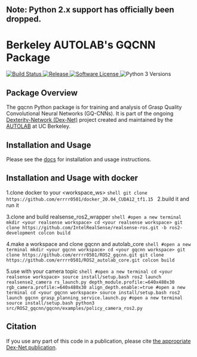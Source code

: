 ## Note: Python 2.x support has officially been dropped.

# Berkeley AUTOLAB's GQCNN Package
<p>
   <a href="https://travis-ci.org/BerkeleyAutomation/gqcnn/">
       <img alt="Build Status" src="https://travis-ci.org/BerkeleyAutomation/gqcnn.svg?branch=master">
   </a>
   <a href="https://github.com/BerkeleyAutomation/gqcnn/releases/latest">
       <img alt="Release" src="https://img.shields.io/github/release/BerkeleyAutomation/gqcnn.svg?style=flat">
   </a>
   <a href="https://github.com/BerkeleyAutomation/gqcnn/blob/master/LICENSE">
       <img alt="Software License" src="https://img.shields.io/badge/license-REGENTS-brightgreen.svg">
   </a>
   <a>
       <img alt="Python 3 Versions" src="https://img.shields.io/badge/python-3.5%20%7C%203.6%20%7C%203.7-yellow.svg">
   </a>
</p>

## Package Overview
The gqcnn Python package is for training and analysis of Grasp Quality Convolutional Neural Networks (GQ-CNNs). It is part of the ongoing [Dexterity-Network (Dex-Net)](https://berkeleyautomation.github.io/dex-net/) project created and maintained by the [AUTOLAB](https://autolab.berkeley.edu) at UC Berkeley.

## Installation and Usage
Please see the [docs](https://berkeleyautomation.github.io/gqcnn/) for installation and usage instructions.


## Installation and Usage with docker

1.clone docker to your <workspace_ws>
    ```shell
    git clone https://github.com/errrr0501/docker_20.04_CUDA12_tf1.15
    ```
2.build it and run it

3.clone and build realsense_ros2_wrapper
    ```shell
    #open a new terminal
    mkdir <your realsense workspace>
    cd <your realsense workspace>
    git clone https://github.com/IntelRealSense/realsense-ros.git -b ros2-development
    colcon build
    ```

4.make a workspace and clone gqcnn and autolab_core
    ```shell
    #open a new terminal
    mkdir <your gqcnn workspace>
    cd <your gqcnn workspace>
    git clone https://github.com/errrr0501/ROS2_gqcnn.git
    git clone https://github.com/errrr0501/ROS2_autolab_core.git
    colcon build
    ```
    
5.use with your camera topic
    ```shell
    #open a new terminal
    cd <your realsense workspace>
    source install/setup.bash
    ros2 launch realsense2_camera rs_launch.py depth_module.profile:=640x480x30 rgb_camera.profile:=640x480x30 align_depth.enable:=true
    #open a new terminal
    cd <your gqcnn workspace>
    source install/setup.bash
    ros2 launch gqcnn grasp_planning_service.launch.py
    #open a new terminal
    source install/setup.bash
    python3 src/ROS2_gqcnn/gqcnn/examples/policy_camera_ros2.py
    ```
    
## Citation
If you use any part of this code in a publication, please cite [the appropriate Dex-Net publication](https://berkeleyautomation.github.io/gqcnn/index.html#academic-use).

